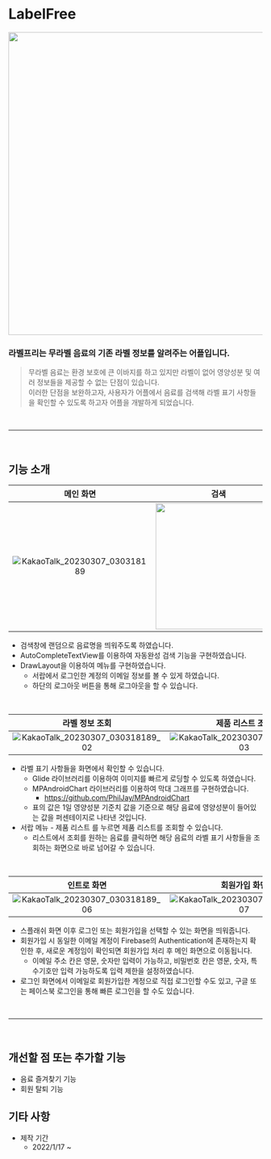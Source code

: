 # LabelFree
<p align="center"><img src="https://user-images.githubusercontent.com/96832560/223196668-6a9f50d8-8b01-4e75-9285-636dd0200ffa.jpg" width = "600"></p>


### 라벨프리는 무라벨 음료의 기존 라벨 정보를 알려주는 어플입니다.
> 무라벨 음료는 환경 보호에 큰 이바지를 하고 있지만 라벨이 없어 영양성분 및 여러 정보들을 제공할 수 없는 단점이 있습니다. </br> 이러한 단점을 보완하고자, 사용자가 어플에서 음료를 검색해 라벨 표기 사항들을 확인할 수 있도록 하고자 어플을 개발하게 되었습니다.
</br>

---
</br>

## 기능 소개

| 메인 화면 | 검색 | 서랍 메뉴 |
|:--------:|:----:|:--------:|
|![KakaoTalk_20230307_030318189](https://user-images.githubusercontent.com/96832560/223439574-aef0e2b9-b29a-41f0-bca0-bb61b962cf31.jpg)| <img src="https://user-images.githubusercontent.com/96832560/224104760-d151c94c-2a40-4780-b005-bc7bb0089795.gif" width = "250">  | ![KakaoTalk_20230307_030318189_05](https://user-images.githubusercontent.com/96832560/223442483-a71b213c-9432-4fed-bf6c-423c24608d47.jpg) |

* 검색창에 랜덤으로 음료명을 띄워주도록 하였습니다.
* AutoCompleteTextView를 이용하여 자동완성 검색 기능을 구현하였습니다.
* DrawLayout을 이용하여 메뉴를 구현하였습니다.
  - 서랍에서 로그인한 계정의 이메일 정보를 볼 수 있게 하였습니다.
  - 하단의 로그아웃 버튼을 통해 로그아웃을 할 수 있습니다.
</br>

| 라벨 정보 조회 | 제품 리스트 조회 | 제품 리스트에서 음료 클릭 시 |
|:-------------:|:---------------:|:--------------------------:|
|![KakaoTalk_20230307_030318189_02](https://user-images.githubusercontent.com/96832560/223450982-17ef41e2-1ca5-4a9d-8f88-9c3f8ca027f8.jpg)|![KakaoTalk_20230307_030318189_03](https://user-images.githubusercontent.com/96832560/223451147-a47cf0ae-9ccf-47a5-9aaf-ead809ac4dcb.jpg)|![KakaoTalk_20230307_030318189_04](https://user-images.githubusercontent.com/96832560/223451203-9bd40070-8cea-4af5-8286-877c0e7bb31e.jpg)|

* 라벨 표기 사항들을 화면에서 확인할 수 있습니다.
  - Glide 라이브러리를 이용하여 이미지를 빠르게 로딩할 수 있도록 하였습니다.
  - MPAndroidChart 라이브러리를 이용하여 막대 그래프를 구현하였습니다.
    - https://github.com/PhilJay/MPAndroidChart
  - 표의 값은 1일 영양성분 기준치 값을 기준으로 해당 음료에 영양성분이 들어있는 값을 퍼센테이지로 나타낸 것입니다.
* 서랍 메뉴 - 제품 리스트 를 누르면 제품 리스트를 조회할 수 있습니다.
  - 리스트에서 조회를 원하는 음료를 클릭하면 해당 음료의 라벨 표기 사항들을 조회하는 화면으로 바로 넘어갈 수 있습니다.
</br>

| 인트로 화면 | 회원가입 화면 | 로그인 화면 |
|:-----------:|:------------:|:-----------:|
|![KakaoTalk_20230307_030318189_06](https://user-images.githubusercontent.com/96832560/223454429-ac369507-4085-4f8c-a24d-27c3b843bcbf.jpg)|![KakaoTalk_20230307_030318189_07](https://user-images.githubusercontent.com/96832560/223454492-bcb4b559-2a1c-4732-b4dc-002746a07e92.jpg)|![KakaoTalk_20230307_030318189_08](https://user-images.githubusercontent.com/96832560/223454521-c356fc38-ec9e-40ef-8569-f917c6a544a2.jpg)|

* 스플래쉬 화면 이후 로그인 또는 회원가입을 선택할 수 있는 화면을 띄워줍니다.
* 회원가입 시 동일한 이메일 계정이 Firebase의 Authentication에 존재하는지 확인한 후, 새로운 계정임이 확인되면 회원가입 처리 후 메인 화면으로 이동됩니다.
  - 이메일 주소 칸은 영문, 숫자만 입력이 가능하고, 비밀번호 칸은 영문, 숫자, 특수기호만 입력 가능하도록 입력 제한을 설정하였습니다.
* 로그인 화면에서 이메일로 회원가입한 계정으로 직접 로그인할 수도 있고, 구글 또는 페이스북 로그인을 통해 빠른 로그인을 할 수도 있습니다.
</br>

---
</br>

## 개선할 점 또는 추가할 기능
- 음료 즐겨찾기 기능
- 회원 탈퇴 기능

## 기타 사항
- 제작 기간
  - 2022/1/17 ~
